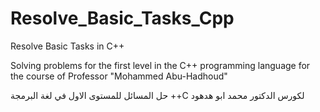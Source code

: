 # Resolve_Basic_Tasks_Cpp
Resolve Basic Tasks in C++ <br/>
  
Solving problems for the first level in the C++ programming language for the course of Professor "Mohammed Abu-Hadhoud" <br/>

حل المسائل للمستوى الاول في لغة البرمجة ++C لكورس الدكتور محمد ابو هدهود <br/>

